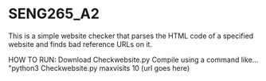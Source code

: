 # SENG265_A2

This is a simple website checker that parses the HTML code of a specified website and finds bad reference URLs on it.

HOW TO RUN:
Download Checkwebsite.py
Compile using a command like... 
"python3 Checkwebsite.py maxvisits 10 (url goes here)
